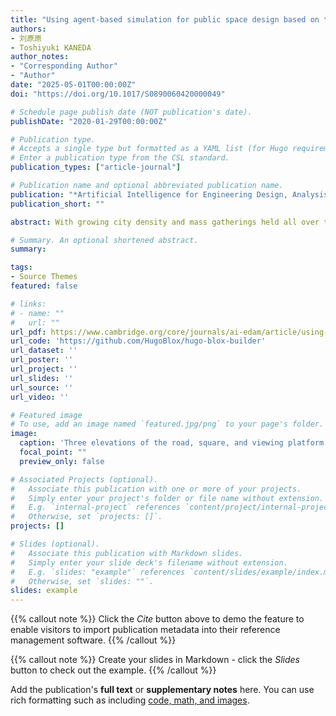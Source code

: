 ```yaml
---
title: "Using agent-based simulation for public space design based on the Shanghai Bund waterfront crowd disaster"
authors:
- 刘原原
- Toshiyuki KANEDA
author_notes:
- "Corresponding Author"
- "Author"
date: "2025-05-01T00:00:00Z"
doi: "https://doi.org/10.1017/S0890060420000049"

# Schedule page publish date (NOT publication's date).
publishDate: "2020-01-29T00:00:00Z"

# Publication type.
# Accepts a single type but formatted as a YAML list (for Hugo requirements).
# Enter a publication type from the CSL standard.
publication_types: ["article-journal"]

# Publication name and optional abbreviated publication name.
publication: "*Artificial Intelligence for Engineering Design, Analysis and Manufacturing, 34, 176–190"
publication_short: ""

abstract: With growing city density and mass gatherings held all over the world in urban spaces, crowd disasters have been happening each year. In considering the avoidance of crowd disasters and the reduction of fatalities, it is important to analyze the efficient spatial layout of the public space in situations of high crowd density. Compared with traditional empirical design methods, computational approaches have better abilities for quantitative analysis and are gradually being adopted in the planning and management of the urban public space. In this paper, we investigated the official documents, publicly available videos, and materials of the Shanghai waterfront crowd disaster which happened on December 31, 2014. Based on the investigation, a detailed site survey was conducted and pedestrian flow data were acquired. To test the influence of different spatial layouts, an agent-based simulator is built, following the ASPFver4.0 (Agent Simulator of Pedestrian Flow) pedestrian walking rules. With the surveyed pedestrian flow data, the original spatial layout of the Shanghai Bund waterfront together with five other comparison scenarios are tested, including both space design and crowd management improvements. In the simulation results, the efficiencies of different space design and crowd management solutions are compared. The results show that even simple crowd control measures such as capacity reserve and more proper route planning will allow for a positive improvement in crowd safety. The results also compare the efficiency of different spatial operations and give general suggestions to the problems urban public space designers should consider in high-density environments.

# Summary. An optional shortened abstract.
summary: 

tags:
- Source Themes
featured: false

# links:
# - name: ""
#   url: ""
url_pdf: https://www.cambridge.org/core/journals/ai-edam/article/using-agentbased-simulation-for-public-space-design-based-on-the-shanghai-bund-waterfront-crowd-disaster/A89C278A260A5BFDFBDE18FC1C4AABAF
url_code: 'https://github.com/HugoBlox/hugo-blox-builder'
url_dataset: ''
url_poster: ''
url_project: ''
url_slides: ''
url_source: ''
url_video: ''

# Featured image
# To use, add an image named `featured.jpg/png` to your page's folder. 
image:
  caption: 'Three elevations of the road, square, and viewing platform of Chen Yi Square'
  focal_point: ""
  preview_only: false

# Associated Projects (optional).
#   Associate this publication with one or more of your projects.
#   Simply enter your project's folder or file name without extension.
#   E.g. `internal-project` references `content/project/internal-project/index.md`.
#   Otherwise, set `projects: []`.
projects: []

# Slides (optional).
#   Associate this publication with Markdown slides.
#   Simply enter your slide deck's filename without extension.
#   E.g. `slides: "example"` references `content/slides/example/index.md`.
#   Otherwise, set `slides: ""`.
slides: example
---
```


{{% callout note %}}
Click the *Cite* button above to demo the feature to enable visitors to import publication metadata into their reference management software.
{{% /callout %}}

{{% callout note %}}
Create your slides in Markdown - click the *Slides* button to check out the example.
{{% /callout %}}

Add the publication's **full text** or **supplementary notes** here. You can use rich formatting such as including [code, math, and images](https://docs.hugoblox.com/content/writing-markdown-latex/).
